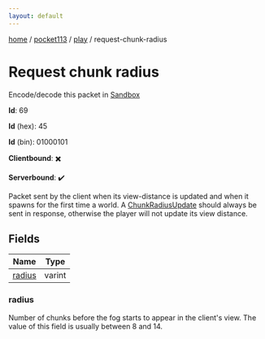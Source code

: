 ```yaml
---
layout: default
---
```


[home](/)  /  [pocket113](/protocol/pocket113)  /  [play](/protocol/pocket113/play)  /  request-chunk-radius

# Request chunk radius

Encode/decode this packet in [Sandbox](../../../sandbox/pocket113#play.request_chunk_radius)

**Id**: 69

**Id** (hex): 45

**Id** (bin): 01000101

**Clientbound**: ✖️

**Serverbound**: ✔️

Packet sent by the client when its view-distance is updated and when it spawns for the first time a world. A [ChunkRadiusUpdate](#play_chunk-radius_update) should always be sent in response, otherwise the player will not update its view distance.

## Fields

Name | Type
---|---
[radius](#radius) | varint

### radius

Number of chunks before the fog starts to appear in the client's view. The value of this field is usually between 8 and 14.
